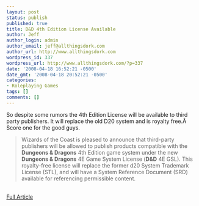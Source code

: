 ```yaml
---
layout: post
status: publish
published: true
title: D&D 4th Edition License Available
author: Jeff
author_login: admin
author_email: jeff@allthingsdork.com
author_url: http://www.allthingsdork.com
wordpress_id: 337
wordpress_url: http://www.allthingsdork.com/?p=337
date: '2008-04-18 16:52:21 -0500'
date_gmt: '2008-04-18 20:52:21 -0500'
categories:
- Roleplaying Games
tags: []
comments: []
---
```

<p>So despite some rumors the 4th Edition License will be available to third party publishers. It will replace the old D20 system and is royalty free.&Acirc;&nbsp; Score one for the good guys.</p>
<blockquote><p>Wizards of the Coast is pleased to announce that third-party publishers will be allowed to publish products compatible with the <strong>Dungeons &amp; Dragons</strong> 4th Edition game system under the new <strong>Dungeons &amp; Dragons</strong> 4E Game System License (<strong>D&amp;D</strong> 4E GSL). This royalty-free license will replace the former d20 System Trademark License (STL), and will have a System Reference Document (SRD) available for referencing permissible content.</blockquote><br />
<a href="http://wizards.com/default.asp?x=dnd/4news/20080417a" target="_blank">Full Article</a></p>
